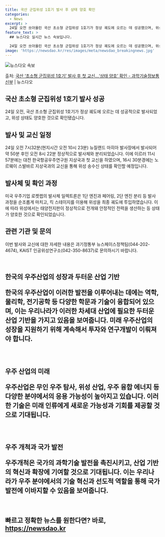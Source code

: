 ```yaml
---
title: 국산 군집위성 1호기 발사 후 상태 양호 확인
categories:
  - News
excerpt: >
  24일 오전 쏘아올린 국산 초소형 군집위성 1호기가 정상 궤도에 오르는 데 성공했으며, 위성상태도 양호한 것…
feature_text: >
  ## 뉴스다오 실시간 뉴스 속보입니다.

  24일 오전 쏘아올린 국산 초소형 군집위성 1호기가 정상 궤도에 오르는 데 성공했으며, 위성상태도 양호한 것…
image: 'https://newsdao.kr/res/images/meta/newsdao_breakingnews.jpg'
---
```


![뉴스다오 속보](https://newsdao.kr/res/images/meta/newsdao_breakingnews.jpg)

<p>출처: <a href="https://newsdao.kr/3662" rel="dofollow">국산 ‘초소형 군집위성 1호기’ 발사 후 첫 교신…‘상태 양호’ 확인 - 과학기술정보통신부</a> | 뉴스다오</p>

<h2 data-ke-size="size26">국산 초소형 군집위성 1호기 발사 성공</h2>
<p data-ke-size="size16">24일 오전, 국산 초소형 군집위성 1호기가 정상 궤도에 오르는 데 성공적으로 발사되었고, 위성 상태도 양호한 것으로 확인됐습니다.</p>

<h2 data-ke-size="size24">발사 및 교신 일정</h2>
<p data-ke-size="size16">24일 오전 7시32분(현지시간 오전 10시 23분) 뉴질랜드 마히아 발사장에서 발사되어 약 50분 후인 오전 8시 22분 정상적으로 발사체와 분리되었습니다. 이에 이르러 11시 57분에는 대전 한국항공우주연구원 지상국과 첫 교신을 하였으며, 16시 30분경에는 노르웨이 스발바르 지상국과의 교신을 통해 위성 송수신 상태를 확인할 예정입니다.</p>

<h2 data-ke-size="size24">발사체 및 확인 과정</h2>
<p data-ke-size="size16">미국 우주기업 로켓랩의 발사체 일렉트론은 1단 엔진과 페어링, 2단 엔진 분리 등 발사 과정을 순조롭게 마치고, 킥 스테이지를 이용해 위성을 최종 궤도에 투입하였습니다. 이에 따라 위성에서는 태양전지판이 정상적으로 전개돼 안정적인 전력을 생산하는 등 상태가 양호한 것으로 확인되었습니다.</p>

<h2 data-ke-size="size24">관련 기관 및 문의</h2>
<p data-ke-size="size16">이번 발사와 교신에 대한 자세한 내용은 과기정통부 뉴스페이스정책팀(044-202-4674), KAIST 인공위성연구소(042-350-8637)로 문의하시기 바랍니다.</p>

<p data-ke-size="size16">&nbsp;</p>
<h2 data-ke-size="size26">한국의 우주산업의 성장과 두터운 산업 기반</2>
<p data-ke-size="size16">한국의 우주산업이 이러한 발전을 이루어내는 데에는 역학, 물리학, 전기공학 등 다양한 학문과 기술이 융합되어 있으며, 이는 우리나라가 이러한 차세대 산업에 필요한 두터운 산업 기반을 가지고 있음을 보여줍니다. 미래 우주산업의 성장을 지원하기 위해 계속해서 투자와 연구개발이 이뤄져야 합니다.</p>
<p data-ke-size="size16">&nbsp;</p>
<h2 data-ke-size="size26">우주 산업의 미래</2>
<p data-ke-size="size16">우주산업은 무인 우주 탐사, 위성 산업, 우주 융합 에너지 등 다양한 분야에서의 응용 가능성이 높아지고 있습니다. 이러한 기술은 미래 인류에게 새로운 가능성과 기회를 제공할 것으로 기대됩니다.</p>
<p data-ke-size="size16">&nbsp;</p>
<h2 data-ke-size="size26">우주 개척과 국가 발전</2>
<p data-ke-size="size16">우주개척은 국가의 과학기술 발전을 촉진시키고, 산업 기반의 혁신과 확장에 기여할 것으로 기대됩니다. 이는 우리나라가 우주 분야에서의 기술 혁신과 선도적 역할을 통해 국가 발전에 이바지할 수 있음을 보여줍니다.</p>
<p data-ke-size="size16">&nbsp;</p> 

빠르고 정확한 뉴스를 원한다면? 바로, <a href="https://newsdao.kr" rel="dofollow">https://newsdao.kr</a>


